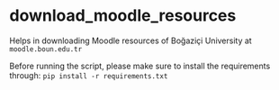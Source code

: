 # download_moodle_resources

Helps in downloading Moodle resources of Boğaziçi University at `moodle.boun.edu.tr`

Before running the script, please make sure to install the requirements through: `pip install -r requirements.txt`
